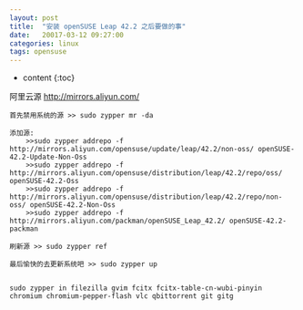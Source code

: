 ```yaml
---
layout: post
title:  "安装 openSUSE Leap 42.2 之后要做的事"
date:   20017-03-12 09:27:00
categories: linux
tags: opensuse
---
```


* content
{:toc}
 
 阿里云源 http://mirrors.aliyun.com/

    首先禁用系统的源 >> sudo zypper mr -da

    添加源:
        >>sudo zypper addrepo -f http://mirrors.aliyun.com/opensuse/update/leap/42.2/non-oss/ openSUSE-42.2-Update-Non-Oss
        >>sudo zypper addrepo -f http://mirrors.aliyun.com/opensuse/distribution/leap/42.2/repo/oss/ openSUSE-42.2-Oss
        >>sudo zypper addrepo -f http://mirrors.aliyun.com/opensuse/distribution/leap/42.2/repo/non-oss/ openSUSE-42.2-Non-Oss
        >>sudo zypper addrepo -f http://mirrors.aliyun.com/packman/openSUSE_Leap_42.2/ openSUSE-42.2-packman

    刷新源 >> sudo zypper ref

    最后愉快的去更新系统吧 >> sudo zypper up
    
    
    sudo zypper in filezilla gvim fcitx fcitx-table-cn-wubi-pinyin chromium chromium-pepper-flash vlc qbittorrent git gitg
